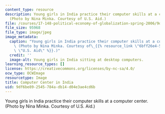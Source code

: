 ```yaml
---
content_type: resource
description: Young girls in India practice their computer skills at a computer center.
  (Photo by Nina Minka. Courtesy of U.S. Aid.)
file: /courses/17-148-political-economy-of-globalization-spring-2006/9df6be892545784adb14d04e3ae4cd6b_17-148s06.jpg
file_size: 95968
file_type: image/jpeg
image_metadata:
  caption: "Young girls in India practice their computer skills at a computer center.\
    \ (Photo by Nina Minka. Courtesy of\_{{% resource_link \"6bff26e4-5a5b-4e55-acc7-da850193ef12\"\
    \ \"U.S. Aid\" %}}.)"
  credit: ''
  image-alt: Young girls in India sitting at desktop computers.
learning_resource_types: []
license: https://creativecommons.org/licenses/by-nc-sa/4.0/
ocw_type: OCWImage
resourcetype: Image
title: Computer Center in India
uid: 9df6be89-2545-784a-db14-d04e3ae4cd6b
---
```

Young girls in India practice their computer skills at a computer center. (Photo by Nina Minka. Courtesy of U.S. Aid.)